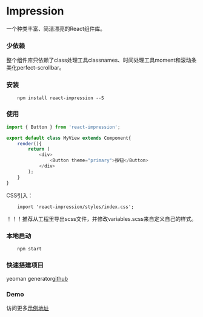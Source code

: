 # Impression

一个种类丰富、简洁漂亮的React组件库。

### 少依赖

整个组件库只依赖了class处理工具classnames、时间处理工具moment和滚动条美化perfect-scrollbar。

### 安装

```
    npm install react-impression --S
```

### 使用

```JavaScript
import { Button } from 'react-impression';

export default class MyView extends Component{
    render(){
        return (
            <div>
                <Button theme="primary">按钮</Button>
            </div>
        );
    }
}
```

CSS引入：

```
    import 'react-impression/styles/index.css';
```

！！！推荐从工程里导出scss文件，并修改variables.scss来自定义自己的样式。

### 本地启动

```
    npm start
```

### 快速搭建项目

yeoman generator[github](https://github.com/NewDadaFE/generator-react-impression)

### Demo

访问更多[示例地址](https://newdadafe.github.io/impression_react/index.html#/app)
